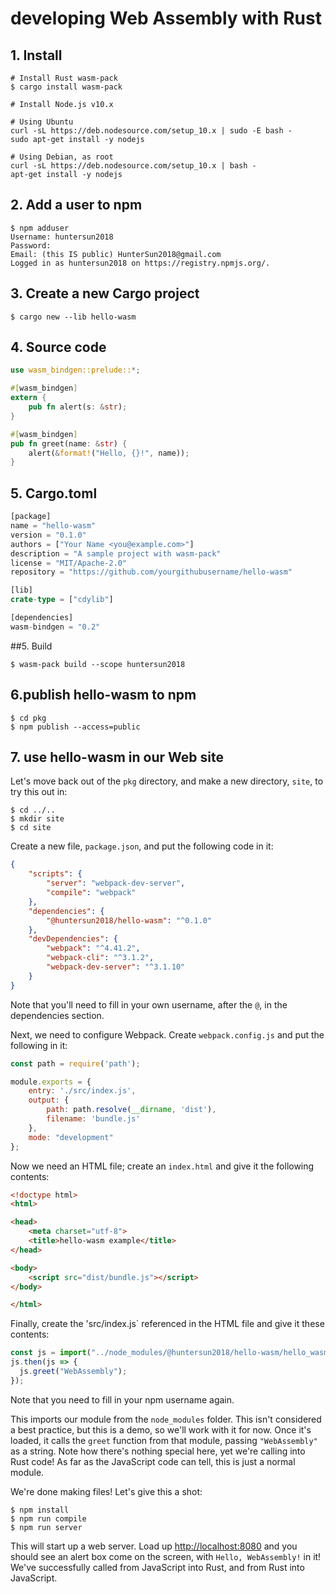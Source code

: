 # developing Web Assembly with Rust 

## 1. Install

```shell
# Install Rust wasm-pack
$ cargo install wasm-pack

# Install Node.js v10.x

# Using Ubuntu
curl -sL https://deb.nodesource.com/setup_10.x | sudo -E bash -
sudo apt-get install -y nodejs

# Using Debian, as root
curl -sL https://deb.nodesource.com/setup_10.x | bash -
apt-get install -y nodejs
```

## 2. Add a user to npm
```shell
$ npm adduser
Username: huntersun2018
Password: 
Email: (this IS public) HunterSun2018@gmail.com
Logged in as huntersun2018 on https://registry.npmjs.org/.
```

## 3. Create a new Cargo project
```shell
$ cargo new --lib hello-wasm
```

## 4. Source code

```rust
use wasm_bindgen::prelude::*;

#[wasm_bindgen]
extern {
    pub fn alert(s: &str);
}

#[wasm_bindgen]
pub fn greet(name: &str) {
    alert(&format!("Hello, {}!", name));
}
```

## 5. Cargo.toml

```rust
[package]
name = "hello-wasm"
version = "0.1.0"
authors = ["Your Name <you@example.com>"]
description = "A sample project with wasm-pack"
license = "MIT/Apache-2.0"
repository = "https://github.com/yourgithubusername/hello-wasm"

[lib]
crate-type = ["cdylib"]

[dependencies]
wasm-bindgen = "0.2"
```

##5. Build

   ```shell
$ wasm-pack build --scope huntersun2018
   ```

## 6.publish hello-wasm to  npm

```
$ cd pkg
$ npm publish --access=public
```

## 7. use hello-wasm in our Web site

Let's move back out of the `pkg` directory, and make a new directory, `site`, to try this out in:

```
$ cd ../..
$ mkdir site
$ cd site
```

Create a new file, `package.json`, and put the following code in it:

```json
{
    "scripts": {
        "server": "webpack-dev-server",
        "compile": "webpack"
    },
    "dependencies": {
        "@huntersun2018/hello-wasm": "^0.1.0"
    },
    "devDependencies": {
        "webpack": "^4.41.2",
        "webpack-cli": "^3.1.2",
        "webpack-dev-server": "^3.1.10"
    }
}
```

Note that you'll need to fill in your own username, after the `@`, in the dependencies section.

Next, we need to configure Webpack. Create `webpack.config.js` and put the following in it:

```javascript
const path = require('path');

module.exports = {
    entry: './src/index.js',
    output: {
        path: path.resolve(__dirname, 'dist'),
        filename: 'bundle.js'
    },
    mode: "development"
};
```

Now we need an HTML file; create an `index.html` and give it the following contents:

```html
<!doctype html>
<html>

<head>
    <meta charset="utf-8">
    <title>hello-wasm example</title>
</head>

<body>
    <script src="dist/bundle.js"></script>
</body>

</html>
```

Finally, create the 'src/index.js` referenced in the HTML file and give it these contents:

```javascript
const js = import("../node_modules/@huntersun2018/hello-wasm/hello_wasm.js");
js.then(js => {
  js.greet("WebAssembly");
});
```

Note that you need to fill in your npm username again.

This imports our module from the `node_modules` folder. This isn't considered a best practice, but this is a demo, so we'll work with it for now. Once it's loaded, it calls the `greet` function from that module, passing `"WebAssembly"` as a string. Note how there's nothing special here, yet we're calling into Rust code! As far as the JavaScript code can tell, this is just a normal module.

We're done making files! Let's give this a shot:

```
$ npm install
$ npm run compile
$ npm run server
```

This will start up a web server. Load up [http://localhost:8080](http://localhost:8080/) and you should see an alert box come on the screen, with `Hello, WebAssembly!` in it! We've successfully called from JavaScript into Rust, and from Rust into JavaScript.